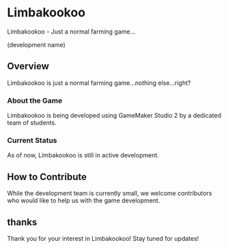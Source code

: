 # Limbakookoo

Limbakookoo - Just a normal farming game...

(development name)

## Overview

Limbakookoo is just a normal farming game...nothing else...right?

### About the Game

Limbakookoo is being developed using GameMaker Studio 2 by a dedicated team of students.

### Current Status

As of now, Limbakookoo is still in active development.

## How to Contribute

While the development team is currently small, we welcome contributors who would like to help us with the game development.

## thanks

Thank you for your interest in Limbakookoo! Stay tuned for updates!
